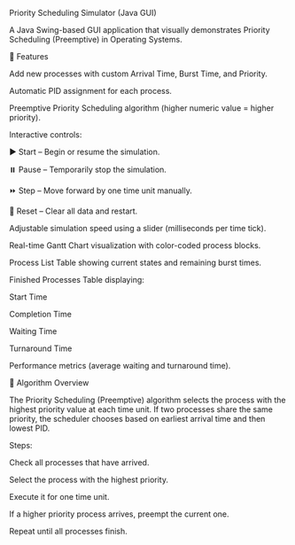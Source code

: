 Priority Scheduling Simulator (Java GUI)

A Java Swing-based GUI application that visually demonstrates Priority Scheduling (Preemptive) in Operating Systems.

🧩 Features

Add new processes with custom Arrival Time, Burst Time, and Priority.

Automatic PID assignment for each process.

Preemptive Priority Scheduling algorithm (higher numeric value = higher priority).

Interactive controls:

▶️ Start – Begin or resume the simulation.

⏸️ Pause – Temporarily stop the simulation.

⏩ Step – Move forward by one time unit manually.

🔄 Reset – Clear all data and restart.

Adjustable simulation speed using a slider (milliseconds per time tick).

Real-time Gantt Chart visualization with color-coded process blocks.

Process List Table showing current states and remaining burst times.

Finished Processes Table displaying:

Start Time

Completion Time

Waiting Time

Turnaround Time

Performance metrics (average waiting and turnaround time).

🧠 Algorithm Overview

The Priority Scheduling (Preemptive) algorithm selects the process with the highest priority value at each time unit. If two processes share the same priority, the scheduler chooses based on earliest arrival time and then lowest PID.

Steps:

Check all processes that have arrived.

Select the process with the highest priority.

Execute it for one time unit.

If a higher priority process arrives, preempt the current one.

Repeat until all processes finish.
